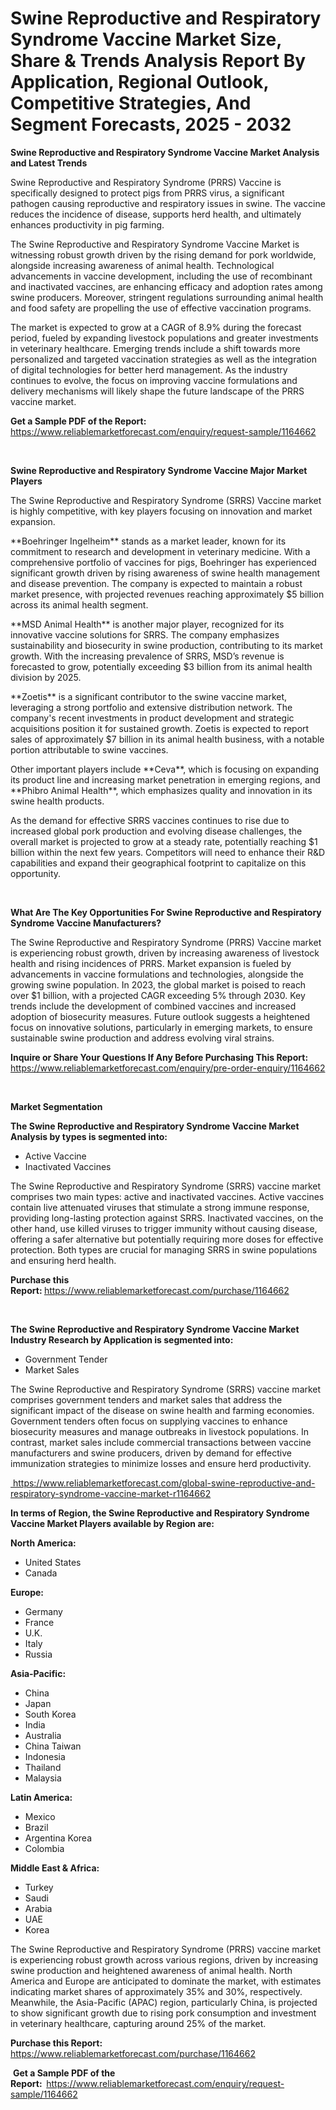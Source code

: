 <p><h1>Swine Reproductive and Respiratory Syndrome Vaccine Market Size, Share & Trends Analysis Report By Application, Regional Outlook, Competitive Strategies, And Segment Forecasts, 2025 - 2032</h1></p><p><strong>Swine Reproductive and Respiratory Syndrome Vaccine Market Analysis and Latest Trends</strong></p>
<p><p>Swine Reproductive and Respiratory Syndrome (PRRS) Vaccine is specifically designed to protect pigs from PRRS virus, a significant pathogen causing reproductive and respiratory issues in swine. The vaccine reduces the incidence of disease, supports herd health, and ultimately enhances productivity in pig farming.</p><p>The Swine Reproductive and Respiratory Syndrome Vaccine Market is witnessing robust growth driven by the rising demand for pork worldwide, alongside increasing awareness of animal health. Technological advancements in vaccine development, including the use of recombinant and inactivated vaccines, are enhancing efficacy and adoption rates among swine producers. Moreover, stringent regulations surrounding animal health and food safety are propelling the use of effective vaccination programs.</p><p>The market is expected to grow at a CAGR of 8.9% during the forecast period, fueled by expanding livestock populations and greater investments in veterinary healthcare. Emerging trends include a shift towards more personalized and targeted vaccination strategies as well as the integration of digital technologies for better herd management. As the industry continues to evolve, the focus on improving vaccine formulations and delivery mechanisms will likely shape the future landscape of the PRRS vaccine market.</p></p>
<p><strong>Get a Sample PDF of the Report:&nbsp;</strong> <a href="https://www.reliablemarketforecast.com/enquiry/request-sample/1164662?utm_campaign=2984&utm_medium=2&utm_source=Github&utm_content=ia&utm_term=19042025&utm_id=swine-reproductive-and-respiratory-syndrome-vaccine">https://www.reliablemarketforecast.com/enquiry/request-sample/1164662</a></p>
<p>&nbsp;</p>
<p><strong>Swine Reproductive and Respiratory Syndrome Vaccine Major Market Players</strong></p>
<p><p>The Swine Reproductive and Respiratory Syndrome (SRRS) Vaccine market is highly competitive, with key players focusing on innovation and market expansion. </p><p>**Boehringer Ingelheim** stands as a market leader, known for its commitment to research and development in veterinary medicine. With a comprehensive portfolio of vaccines for pigs, Boehringer has experienced significant growth driven by rising awareness of swine health management and disease prevention. The company is expected to maintain a robust market presence, with projected revenues reaching approximately $5 billion across its animal health segment.</p><p>**MSD Animal Health** is another major player, recognized for its innovative vaccine solutions for SRRS. The company emphasizes sustainability and biosecurity in swine production, contributing to its market growth. With the increasing prevalence of SRRS, MSD’s revenue is forecasted to grow, potentially exceeding $3 billion from its animal health division by 2025.</p><p>**Zoetis** is a significant contributor to the swine vaccine market, leveraging a strong portfolio and extensive distribution network. The company's recent investments in product development and strategic acquisitions position it for sustained growth. Zoetis is expected to report sales of approximately $7 billion in its animal health business, with a notable portion attributable to swine vaccines.</p><p>Other important players include **Ceva**, which is focusing on expanding its product line and increasing market penetration in emerging regions, and **Phibro Animal Health**, which emphasizes quality and innovation in its swine health products. </p><p>As the demand for effective SRRS vaccines continues to rise due to increased global pork production and evolving disease challenges, the overall market is projected to grow at a steady rate, potentially reaching $1 billion within the next few years. Competitors will need to enhance their R&D capabilities and expand their geographical footprint to capitalize on this opportunity.</p></p>
<p>&nbsp;</p>
<p><strong>What Are The Key Opportunities For Swine Reproductive and Respiratory Syndrome Vaccine Manufacturers?</strong></p>
<p><p>The Swine Reproductive and Respiratory Syndrome (PRRS) Vaccine market is experiencing robust growth, driven by increasing awareness of livestock health and rising incidences of PRRS. Market expansion is fueled by advancements in vaccine formulations and technologies, alongside the growing swine population. In 2023, the global market is poised to reach over $1 billion, with a projected CAGR exceeding 5% through 2030. Key trends include the development of combined vaccines and increased adoption of biosecurity measures. Future outlook suggests a heightened focus on innovative solutions, particularly in emerging markets, to ensure sustainable swine production and address evolving viral strains.</p></p>
<p><strong>Inquire or Share Your Questions If Any Before Purchasing This Report:</strong> <a href="https://www.reliablemarketforecast.com/enquiry/pre-order-enquiry/1164662?utm_campaign=2984&utm_medium=2&utm_source=Github&utm_content=ia&utm_term=19042025&utm_id=swine-reproductive-and-respiratory-syndrome-vaccine">https://www.reliablemarketforecast.com/enquiry/pre-order-enquiry/1164662</a></p>
<p>&nbsp;</p>
<p><strong>Market Segmentation</strong></p>
<p><strong>The Swine Reproductive and Respiratory Syndrome Vaccine Market Analysis by types is segmented into:</strong></p>
<p><ul><li>Active Vaccine</li><li>Inactivated Vaccines</li></ul></p>
<p><p>The Swine Reproductive and Respiratory Syndrome (SRRS) vaccine market comprises two main types: active and inactivated vaccines. Active vaccines contain live attenuated viruses that stimulate a strong immune response, providing long-lasting protection against SRRS. Inactivated vaccines, on the other hand, use killed viruses to trigger immunity without causing disease, offering a safer alternative but potentially requiring more doses for effective protection. Both types are crucial for managing SRRS in swine populations and ensuring herd health.</p></p>
<p><strong>Purchase this Report:&nbsp;</strong><a href="https://www.reliablemarketforecast.com/purchase/1164662?utm_campaign=2984&utm_medium=2&utm_source=Github&utm_content=ia&utm_term=19042025&utm_id=swine-reproductive-and-respiratory-syndrome-vaccine">https://www.reliablemarketforecast.com/purchase/1164662</a></p>
<p>&nbsp;</p>
<p><strong>The Swine Reproductive and Respiratory Syndrome Vaccine Market Industry Research by Application is segmented into:</strong></p>
<p><ul><li>Government Tender</li><li>Market Sales</li></ul></p>
<p><p>The Swine Reproductive and Respiratory Syndrome (SRRS) vaccine market comprises government tenders and market sales that address the significant impact of the disease on swine health and farming economies. Government tenders often focus on supplying vaccines to enhance biosecurity measures and manage outbreaks in livestock populations. In contrast, market sales include commercial transactions between vaccine manufacturers and swine producers, driven by demand for effective immunization strategies to minimize losses and ensure herd productivity.</p></p>
<p><a href="https://www.reliablemarketforecast.com/global-swine-reproductive-and-respiratory-syndrome-vaccine-market-r1164662?utm_campaign=2984&utm_medium=2&utm_source=Github&utm_content=ia&utm_term=19042025&utm_id=swine-reproductive-and-respiratory-syndrome-vaccine">&nbsp;https://www.reliablemarketforecast.com/global-swine-reproductive-and-respiratory-syndrome-vaccine-market-r1164662</a></p>
<p><strong>In terms of Region, the Swine Reproductive and Respiratory Syndrome Vaccine Market Players available by Region are:</strong></p>
<p>
    <p> <strong> North America: </strong>
        <ul>
            <li>United States</li>
            <li>Canada</li>
        </ul>
        </p> 
    <p> <strong> Europe: </strong>
        <ul>
            <li>Germany</li>
            <li>France</li>
            <li>U.K.</li>
            <li>Italy</li>
            <li>Russia</li>
        </ul>
        </p> 
    <p> <strong> Asia-Pacific: </strong>
        <ul>
            <li>China</li>
            <li>Japan</li>
            <li>South Korea</li>
            <li>India</li>
            <li>Australia</li>
            <li>China Taiwan</li>
            <li>Indonesia</li>
            <li>Thailand</li>
            <li>Malaysia</li>
        </ul>
        </p> 
    <p> <strong> Latin America: </strong>
        <ul>
            <li>Mexico</li>
            <li>Brazil</li>
            <li>Argentina Korea</li>
            <li>Colombia</li>
        </ul>
        </p> 
    <p> <strong> Middle East & Africa: </strong>
        <ul>
            <li>Turkey</li>
            <li>Saudi</li>
            <li>Arabia</li>
            <li>UAE</li>
            <li>Korea</li>
        </ul>
    </p>
    </p>
<p><p>The Swine Reproductive and Respiratory Syndrome (PRRS) vaccine market is experiencing robust growth across various regions, driven by increasing swine production and heightened awareness of animal health. North America and Europe are anticipated to dominate the market, with estimates indicating market shares of approximately 35% and 30%, respectively. Meanwhile, the Asia-Pacific (APAC) region, particularly China, is projected to show significant growth due to rising pork consumption and investment in veterinary healthcare, capturing around 25% of the market.</p></p>
<p><strong>Purchase this Report: </strong><a href="https://www.reliablemarketforecast.com/purchase/1164662?utm_campaign=2984&utm_medium=2&utm_source=Github&utm_content=ia&utm_term=19042025&utm_id=swine-reproductive-and-respiratory-syndrome-vaccine">https://www.reliablemarketforecast.com/purchase/1164662</a></p>
<p>&nbsp;<strong>Get a Sample PDF of the Report:&nbsp;&nbsp;</strong><a href="https://www.reliablemarketforecast.com/enquiry/request-sample/1164662?utm_campaign=2984&utm_medium=2&utm_source=Github&utm_content=ia&utm_term=19042025&utm_id=swine-reproductive-and-respiratory-syndrome-vaccine">https://www.reliablemarketforecast.com/enquiry/request-sample/1164662</a></p>
<p><strong></strong></p>
<p><p></p><p></p><p></p></p>